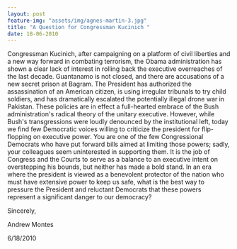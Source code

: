 ```yaml
---
layout: post
feature-img: "assets/img/agnes-martin-3.jpg"
title: "A Question for Congressman Kucinich "
date: 18-06-2010
---
```

Congressman Kucinich, after campaigning on a platform of civil liberties and a new way forward in combating terrorism, the Obama administration has shown a clear lack of interest in rolling back the executive overreaches of the last decade. Guantanamo is not closed, and there are accusations of a new secret prison at Bagram. The President has authorized the assassination of an American citizen, is using irregular tribunals to try child soldiers, and has dramatically escalated the potentially illegal drone war in Pakistan. These policies are in effect a full-hearted embrace of the Bush administration's radical theory of the unitary executive. However, while Bush's transgressions were loudly denounced by the institutional left, today we find few Democratic voices willing to criticize the president for flip-flopping on executive power. You are one of the few Congressional Democrats who have put forward bills aimed at limiting those powers; sadly, your colleagues seem uninterested in supporting them. It is the job of Congress and the Courts to serve as a balance to an executive intent on overstepping his bounds, but neither has made a bold stand. In an era where the president is viewed as a benevolent protector of the nation who must have extensive power to keep us safe, what is the best way to pressure the President and reluctant Democrats that these powers represent a significant danger to our democracy?

Sincerely,

Andrew Montes

6/18/2010
 
 
 
